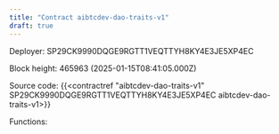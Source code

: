 ```yaml
---
title: "Contract aibtcdev-dao-traits-v1"
draft: true
---
```

Deployer: SP29CK9990DQGE9RGTT1VEQTTYH8KY4E3JE5XP4EC


 



Block height: 465963 (2025-01-15T08:41:05.000Z)

Source code: {{<contractref "aibtcdev-dao-traits-v1" SP29CK9990DQGE9RGTT1VEQTTYH8KY4E3JE5XP4EC aibtcdev-dao-traits-v1>}}

Functions:


